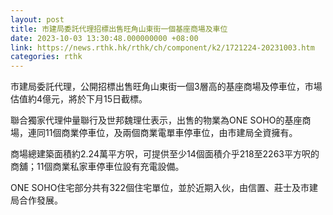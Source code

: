 ```yaml
---
layout: post
title: 市建局委託代理招標出售旺角山東街一個基座商場及車位
date: 2023-10-03 13:30:48.000000000 +08:00
link: https://news.rthk.hk/rthk/ch/component/k2/1721224-20231003.htm
categories: rthk
---
```


市建局委託代理，公開招標出售旺角山東街一個3層高的基座商場及停車位，市場估值約4億元，將於下月15日截標。

聯合獨家代理仲量聯行及世邦魏理仕表示，出售的物業為ONE SOHO的基座商場，連同11個商業停車位，及兩個商業電單車停車位，由市建局全資擁有。

商場總建築面積約2.24萬平方呎，可提供至少14個面積介乎218至2263平方呎的商舖；11個商業私家車停車位設有充電設備。

ONE SOHO住宅部分共有322個住宅單位，並於近期入伙，由信置、莊士及市建局合作發展。
